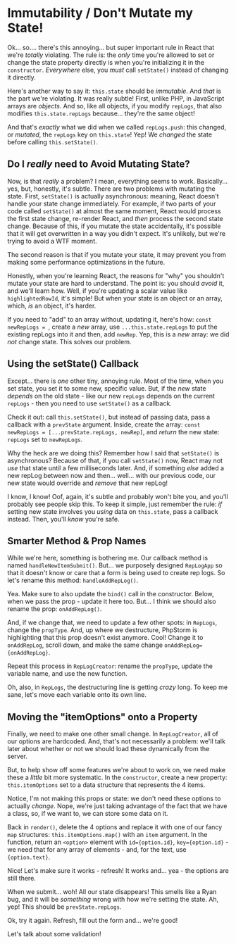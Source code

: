 # Immutability / Don't Mutate my State!

Ok... so.... there's this annoying... but super important rule in React that
we're *totally* violating. The rule is: the *only* time you're allowed to set
or change the state property directly is when you're initializing it in the
`constructor`. *Everywhere* else, you *must* call `setState()` instead of changing
it directly.

Here's another way to say it: `this.state` should be *immutable*. And *that* is
the part we're violating. It was really subtle! First, unlike PHP, in JavaScript
arrays are *objects*. And so, like all objects, if you modify `repLogs`, that also
modifies `this.state.repLogs` because... they're the same object!

And that's *exactly* what we did when we called `repLogs.push`: this changed, or
*mutated*, the `repLogs` key on `this.state`! Yep! We *changed* the state before
calling `this.setState()`.

## Do I *really* need to Avoid Mutating State?

Now, is that *really* a problem? I mean, everything seems to work. Basically...
yes, but, honestly, it's subtle. There are two problems with mutating the state.
First, `setState()` is actually asynchronous: meaning, React doesn't handle your
state change immediately. For example, if two parts of your code called `setState()`
at almost the same moment, React would process the first state change, re-render
React, and *then* process the second state change. Because of this, if you mutate
the state accidentally, it's possible that it will get overwritten in a way you
didn't expect. It's unlikely, but we're trying to avoid a WTF moment.

The second reason is that if you mutate your state, it may prevent you from making
some performance optimizations in the future.

Honestly, when you're learning React, the reasons for "why" you shouldn't mutate
your state are hard to understand. The point is: you should *avoid* it, and we'll
learn how. Well, if you're updating a scalar value like `highlightedRowId`, it's
simple! But when your state is an object or an array, which, *is* an object, it's
harder.

If you need to "add" to an array without, updating it, here's how:
`const newRepLogs = `, create a *new* array, use `...this.state.repLogs` to put the
existing repLogs into it and then, add `newRep`. Yep, this is a *new* array: we did
*not* change state. This solves our problem.

## Using the setState() Callback

Except... there is *one* other tiny, annoying rule. Most of the time, when you
set state, you set it to some new, specific value. But, if the *new* state *depends*
on the old state - like our new `repLogs` depends on the current `repLogs` -
then you need to use `setState()` as a callback.

Check it out: call `this.setState()`, but instead of passing data, pass a callback
with a `prevState` argument. Inside, create the array:
`const newRepLogs = [...prevState.repLogs, newRep]`, and *return* the new state:
`repLogs` set to `newRepLogs`.

Why the heck are we doing this? Remember how I said that `setState()` is asynchronous?
Because of that, if you call `setState()` now, React may not *use* that state
until a few milliseconds later. And, if something *else* added a new repLog between
now and then... well... with our previous code, our new state would override and
*remove* that new repLog!

I know, I know! Oof, again, it's subtle and probably won't bite you, and you'll
probably see people skip this. To keep it simple, just remember the rule: *if* setting
new state involves you *using* data on `this.state`, pass a callback instead. Then,
you'll *know* you're safe.

## Smarter Method & Prop Names

While we're here, something is bothering me. Our callback method is named
`handleNewItemSubmit()`. But... we purposely designed `RepLogApp` so that it
doesn't know or care that a form is being used to create rep logs. So let's
rename this method: `handleAddRepLog()`.

Yea. Make sure to also update the `bind()` call in the constructor. Below, when
we pass the prop - update it here too. But... I think we should also rename the
prop: `onAddRepLog()`.

And, if we change that, we need to update a few other spots: in `RepLogs`, change
the `propType`. And, up where we destructure, PhpStorm is highlighting that this
prop doesn't exist anymore. Cool! Change it to `onAddRepLog`, scroll down, and
make the same change `onAddRepLog={onAddRepLog}`.

Repeat this process in `RepLogCreator`: rename the `propType`, update the variable name,
and use the new function.

Oh, also, in `RepLogs`, the destructuring line is getting *crazy* long. To keep
me sane, let's move each variable onto its own line.

## Moving the "itemOptions" onto a Property

Finally, we need to make one other small change. In `RepLogCreator`, all of our
options are hardcoded. And, that's not necessarily a problem: we'll talk later
about whether or not we should load these dynamically from the server.

But, to help show off some features we're about to work on, we need make these a
*little* bit more systematic. In the `constructor`, create a new property: `this.itemOptions`
set to a data structure that represents the 4 items.

Notice, I'm not making this props or state: we don't need these options to actually
*change*. Nope, we're just taking advantage of the fact that we have a class, so,
if we want to, we can store some data on it.

Back in `render()`, delete the 4 options and replace it with one of our fancy `map`
structures: `this.itemOptions.map()` with an `item` argument. In the function,
return an `<option>` element with `id={option.id}`, `key={option.id}` - we need
that for any array of elements - and, for the text, use `{option.text}`. 

Nice! Let's make sure it works - refresh! It works and... yea - the options are
still there.

When we submit... woh! All our state disappears! This smells like a Ryan bug,
and it will be *something* wrong with how we're setting the state. Ah, yep! This
should be `prevState.repLogs`.

Ok, try it again. Refresh, fill out the form and... we're good! 

Let's talk about some validation!
